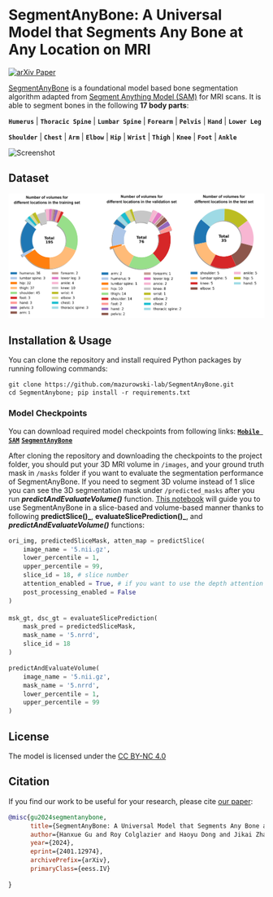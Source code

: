 # SegmentAnyBone: A Universal Model that Segments Any Bone at Any Location on MRI

[![arXiv Paper](https://img.shields.io/badge/arXiv-2304.10517-orange.svg?style=flat)](https://arxiv.org/abs/2401.12974)


[SegmentAnyBone](https://arxiv.org/abs/2401.12974) is a foundational model based bone segmentation algorithm adapted from [Segment Anything Model (SAM)](https://pages.github.com/](https://github.com/facebookresearch/segment-anything)https://github.com/facebookresearch/segment-anything) for MRI scans. It is able to segment bones in the following **17 body parts**:

**`Humerus`**  |  **`Thoracic Spine`**   |  **`Lumbar Spine`**   | **`Forearm`** | **`Pelvis`** |  **`Hand`** |  **`Lower Leg`** 

 **`Shoulder`** | **`Chest`**  |  **`Arm`**   |  **`Elbow`**   | **`Hip`** | **`Wrist`** |  **`Thigh`** |  **`Knee`** |  **`Foot`** |  **`Ankle`** 

![Screenshot](segment-any-bone.png)

## Dataset

![Screenshot](dataset.png)

## Installation & Usage

You can clone the repository and install required Python packages by running following commands:
```
git clone https://github.com/mazurowski-lab/SegmentAnyBone.git
cd SegmentAnybone; pip install -r requirements.txt
```

### Model Checkpoints

You can download required model checkpoints from following links:
[**`Mobile SAM`**](https://github.com/ChaoningZhang/MobileSAM/tree/master/weights)
[**`SegmentAnyBone`**](https://drive.google.com/drive/folders/1PGKXlhj8b-fFEkYVw-Cmpj8qLSrJmTEO?usp=sharing)

After cloning the repository and downloading the checkpoints to the project folder, you should put your 3D MRI volume in `/images`, and your ground truth mask in `/masks` folder if you want to evaluate the segmentation performance of SegmentAnyBone. If you need to segment 3D volume instead of 1 slice you can see the 3D segmentation mask under `/predicted_masks` after you run **_predictAndEvaluateVolume()_** function. [This notebook](demo.ipynb)  will guide you to use SegmentAnyBone in a slice-based and volume-based manner thanks to following **predictSlice()_**, **evaluateSlicePrediction()_**, and **_predictAndEvaluateVolume()_** functions: 

```python
ori_img, predictedSliceMask, atten_map = predictSlice(
    image_name = '5.nii.gz', 
    lower_percentile = 1,
    upper_percentile = 99,
    slice_id = 18, # slice number
    attention_enabled = True, # if you want to use the depth attention
    post_processing_enabled = False
)

msk_gt, dsc_gt = evaluateSlicePrediction(
    mask_pred = predictedSliceMask, 
    mask_name = '5.nrrd', 
    slice_id = 18
)
```

```python
predictAndEvaluateVolume(
    image_name = '5.nii.gz', 
    mask_name = '5.nrrd',
    lower_percentile = 1, 
    upper_percentile = 99
)
```
## License

The model is licensed under the [CC BY-NC 4.0](https://creativecommons.org/licenses/by-nc/4.0/)

## Citation

If you find our work to be useful for your research, please cite [our paper](https://arxiv.org/abs/2401.12974):

```bibtex
@misc{gu2024segmentanybone,
      title={SegmentAnyBone: A Universal Model that Segments Any Bone at Any Location on MRI}, 
      author={Hanxue Gu and Roy Colglazier and Haoyu Dong and Jikai Zhang and Yaqian Chen and Zafer Yildiz and Yuwen Chen and Lin Li and Jichen Yang and Jay Willhite and Alex M. Meyer and Brian Guo and Yashvi Atul Shah and Emily Luo and Shipra Rajput and Sally Kuehn and Clark Bulleit and Kevin A. Wu and Jisoo Lee and Brandon Ramirez and Darui Lu and Jay M. Levin and Maciej A. Mazurowski},
      year={2024},
      eprint={2401.12974},
      archivePrefix={arXiv},
      primaryClass={eess.IV}
```
}
